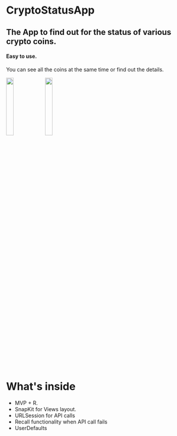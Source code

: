# CryptoStatusApp

## The App to find out for the status of various crypto coins. 

#### Easy to use. 
You can see all the coins at the same time or find out the details.

<img src="https://user-images.githubusercontent.com/81897699/Simulator%20Screen%20Shot%20-%20iPhone%2013%20mini%20-%202022-11-22%20at%2016.19.48.png" width=20% height=20%>  <img src="https://user-images.githubusercontent.com/81897699/Simulator%20Screen%20Shot%20-%20iPhone%2013%20mini%20-%202022-11-22%20at%2016.19.55.png" width=20% height=20%> 

# What's inside
- MVP + R.
- SnapKit for Views layout.
- URLSession for API calls
- Recall functionality when API call fails
- UserDefaults
